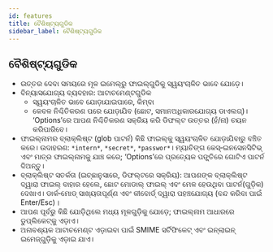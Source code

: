 ```yaml
---
id: features
title: ବୈଶିଷ୍ଟ୍ୟଗୁଡିକ
sidebar_label: ବୈଶିଷ୍ଟ୍ୟଗୁଡିକ
---
```


## ବୈଶିଷ୍ଟ୍ୟଗୁଡିକ

- ଉତ୍ତର ଦେବା ସମୟରେ ମୂଳ ଇମେଲ୍‌ରୁ ଫାଇଲ୍‌ଗୁଡିକୁ ସ୍ୱୟଂଚାଳିତ ଭାବେ ଯୋଡ଼େ।
- ବିନ୍ୟାସଯୋଗ୍ୟ ବ୍ୟବହାର: ଆଟାଚମେଣ୍ଟଗୁଡିକ
  - ସ୍ୱୟଂଚାଳିତ ଭାବେ ଯୋଡ଼ାଯାଇପାରେ, କିମ୍ବା
  - କେବଳ ନିଶ୍ଚିତିକରଣ ପରେ ଯୋଡ଼ାଯିବ (ଛୋଟ, ସମାନଅଧିକାରଯୋଗ୍ୟ ଡାଏଲଗ୍)। ‘Options’ରେ ଆପଣ ନିଶ୍ଚିତିକରଣ ସକ୍ରିୟ କରି ଡିଫଲ୍ଟ ଉତ୍ତର (ହଁ/ନା) ଚୟନ କରିପାରିବେ।
- ଫାଇଲ୍‌ନାମର ବ୍ଲାକ୍ଲିଷ୍ଟ (glob ପାଟର୍ନ) କିଛି ଫାଇଲ୍‌କୁ ସ୍ୱୟଂଚାଳିତ ଯୋଡ଼ାଯିବାରୁ ବଞ୍ଚିତ କରେ। ଉଦାହରଣ: `*intern*`, `*secret*`, `*passwor*`।
  ମ୍ୟାଚିଙ୍ଗ କେସ୍‌‑ଇନସେନସିଟିଭ୍ ଏବଂ ମାତ୍ର ଫାଇଲ୍‌ନାମକୁ ଯାଞ୍ଚ କରେ; ‘Options’ରେ ପ୍ରତ୍ୟେକ ପଙ୍କ୍ତିରେ ଗୋଟିଏ ପାଟର୍ନ ଦିଅନ୍ତୁ।
- ବ୍ଲାକ୍ଲିଷ୍ଟ ସତର୍କତା (ଇଚ୍ଛାନୁସାରେ, ଡିଫଲ୍ଟରେ ସକ୍ରିୟ): ଆପଣଙ୍କ ବ୍ଲାକ୍ଲିଷ୍ଟ ଦ୍ୱାରା ଫାଇଲ୍‌ ବାହାର ହେଲେ, ଛୋଟ ମୋଡାଲ୍ ଫାଇଲ୍ ଏବଂ ମେଳ ହେଉଥିବା ପାଟର୍ନ(ଗୁଡ଼ିକ) ଦେଖାଏ। ଡାର୍କ‑ମୋଡ୍ ସାଖ୍ୟତାପୂର୍ଣ୍ଣ ଏବଂ କୀବୋର୍ଡ୍ ଦ୍ୱାରା ପହଞ୍ଚଯୋଗ୍ୟ (ବନ୍ଦ କରିବା ପାଇଁ Enter/Esc)।
- ଆପଣ ପୂର୍ବରୁ କିଛି ଯୋଡ଼ିଥିଲେ ମଧ୍ୟ ମୂଳଗୁଡ଼ିକୁ ଯୋଡ଼େ; ଫାଇଲ୍‌ନାମ ଆଧାରରେ ଡୁପ୍ଲିକେଟ୍‌କୁ ଏଡ଼ାଏ।
- ଅନାବଶ୍ୟକ ଆଟାଚମେଣ୍ଟ ଏଡ଼ାଇବା ପାଇଁ SMIME ସର୍ଟିଫିକେଟ୍ ଏବଂ ଇନ୍‌ଲାଇନ୍ ଇମେଜ୍‌ଗୁଡ଼ିକୁ ଏଡ଼ାଇ ଯାଏ।
